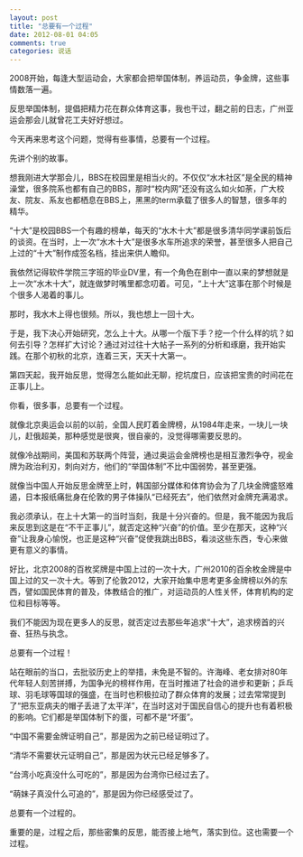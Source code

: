 ```yaml
---
layout: post
title: "总要有一个过程"
date: 2012-08-01 04:05
comments: true
categories: 说话
---
```

2008开始，每逢大型运动会，大家都会把举国体制，养运动员，争金牌，这些事情数落一遍。

反思举国体制，提倡把精力花在群众体育这事，我也干过，翻之前的日志，广州亚运会那会儿就曾花工夫好好想过。

今天再来思考这个问题，觉得有些事情，总要有一个过程。

先讲个别的故事。

想我刚进大学那会儿，BBS在校园里是相当火的。不仅仅“水木社区”是全民的精神澡堂，很多院系也都有自己的BBS，那时“校内网”还没有这么如火如荼，广大校友、院友、系友也都栖息在BBS上，黑黑的term承载了很多人的智慧，很多年的精华。

“十大”是校园BBS一个有趣的榜单，每天的“水木十大”都是很多清华同学课前饭后的谈资。在当时，上一次“水木十大”是很多水车所追求的荣誉，甚至很多人把自己上过的“十大”制作成签名档，挂出来供人瞻仰。

我依然记得软件学院三字班的毕业DV里，有一个角色在剧中一直以来的梦想就是上一次“水木十大”，就连做梦时嘴里都念叨着。可见，“上十大”这事在那个时候是个很多人渴着的事儿。

那时，我水木上得也很频。所以，我也想上一回十大。

于是，我下决心开始研究，怎么上十大。从哪一个版下手？挖一个什么样的坑？如何去引导？怎样扩大讨论？通过对过往十大帖子一系列的分析和琢磨，我开始实践。在那个初秋的北京，连着三天，天天十大第一。

第四天起，我开始反思，觉得怎么能如此无聊，挖坑度日，应该把宝贵的时间花在正事儿上。

你看，很多事，总要有一个过程。

就像北京奥运会以前的以前，全国人民盯着金牌榜，从1984年走来，一块儿一块儿，赶俄超美，那种感觉是很爽，很自豪的，没觉得哪需要反思的。

就像冷战期间，美国和苏联两个阵营，通过奥运会金牌榜也是相互激烈争夺，视金牌为政治利刃，刺向对方，他们的“举国体制”不比中国弱势，甚至更强。

就像当中国人开始反思金牌至上时，韩国部分媒体和体育协会为了几块金牌盛怒难遏，日本报纸痛批身在伦敦的男子体操队“已经死去”，他们依然对金牌充满渴求。

我必须承认，在上十大第一的当时当刻，我是十分兴奋的。但是，我不能因为我后来反思到这是在“不干正事儿”，就否定这种“兴奋”的价值。至少在那天，这种“兴奋”让我身心愉悦，也正是这种“兴奋”促使我跳出BBS，看淡这些东西，专心来做更有意义的事情。

好比，北京2008的百枚奖牌是中国上过的一次十大，广州2010的百余枚金牌是中国上过的又一次十大。等到了伦敦2012，大家开始集中思考更多金牌榜以外的东西，譬如国民体育的普及，体教结合的推广，对运动员的人性关怀，体育机构的定位和目标等等。

我们不能因为现在更多人的反思，就否定过去那些年追求“十大”，追求榜首的兴奋、狂热与执念。

总要有一个过程！

站在眼前的当口，去批驳历史上的举措，未免是不智的。许海峰、老女排对80年代年轻人刻苦拼搏，为国争光的榜样作用，在当时推进了社会的进步和更新；乒乓球、羽毛球等国球的强盛，在当时也积极拉动了群众体育的发展；过去常常提到了“把东亚病夫的帽子丢进了太平洋”，在当时这对于国民自信心的提升也有着积极的影响。它们都是举国体制下的蛋，可都不是“坏蛋”。

“中国不需要金牌证明自己”，那是因为之前已经证明过了。

“清华不需要状元证明自己”，那是因为状元已经足够多了。

“台湾小吃真没什么可吃的”，那是因为台湾你已经过去了。

“萌妹子真没什么可追的”，那是因为你已经感受过了。

总要有一个过程的。

重要的是，过程之后，那些密集的反思，能否接上地气，落实到位。这也需要一个过程。